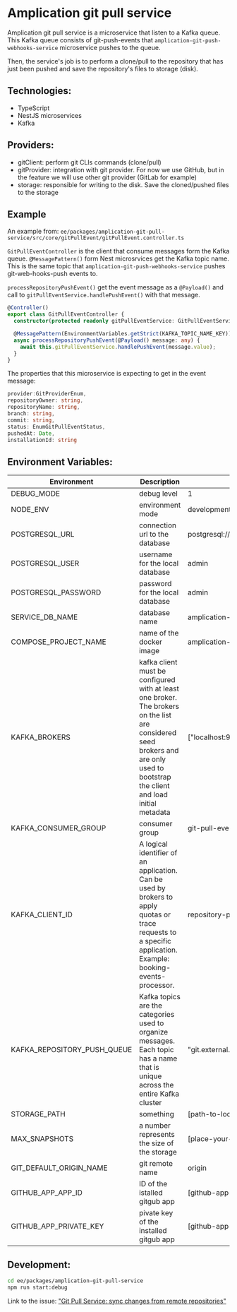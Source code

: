 # Amplication git pull service

Amplication git pull service is a microservice that listen to a Kafka queue.
This Kafka queue consists of git-push-events that `amplication-git-push-webhooks-service` microservice pushes to the queue.

Then, the service's job is to perform a clone/pull to the repository that has just been pushed and save the repository's files to storage (disk).

## Technologies:

- TypeScript
- NestJS microservices
- Kafka

## Providers:

- gitClient: perform git CLIs commands (clone/pull)
- gitProvider: integration with git provider. For now we use GitHub, but in the feature we will use other git provider (GitLab for example)
- storage: responsible for writing to the disk. Save the cloned/pushed files to the storage

## Example

An example from:
`ee/packages/amplication-git-pull-service/src/core/gitPullEvent/gitPullEvent.controller.ts`

`GitPullEventController` is the client that consume messages form the Kafka queue.
`@MessagePattern()` form Nest microsrvices get the Kafka topic name. This is the same topic that `amplication-git-push-webhooks-service` pushes git-web-hooks-push events to.

`processRepositoryPushEvent()` get the event message as a `@Payload()` and call to `gitPullEventService.handlePushEvent()` with that message.

```ts
@Controller()
export class GitPullEventController {
  constructor(protected readonly gitPullEventService: GitPullEventService) {}

  @MessagePattern(EnvironmentVariables.getStrict(KAFKA_TOPIC_NAME_KEY))
  async processRepositoryPushEvent(@Payload() message: any) {
    await this.gitPullEventService.handlePushEvent(message.value);
  }
}
```

The properties that this microservice is expecting to get in the event message:

```ts
provider:GitProviderEnum,
repositoryOwner: string,
repositoryName: string,
branch: string,
commit: string,
status: EnumGitPullEventStatus,
pushedAt: Date,
installationId: string
```

## Environment Variables:
| Environment | Description | Value       |
| ----------- | ----------- | ----------- |
| DEBUG_MODE  | debug level         | 1           |
| NODE_ENV    | environment mode    | development |
| POSTGRESQL_URL | connection url to the database | postgresql://admin:admin@localhost:5432/\${SERVICE_DB_NAME} |
| POSTGRESQL_USER | username for the local database | admin |
| POSTGRESQL_PASSWORD | password for the local database | admin |
| SERVICE_DB_NAME | database name | amplication-git-pull-service |
| COMPOSE_PROJECT_NAME | name of the docker image  | amplication-git-pull-service |
| KAFKA_BROKERS | kafka client must be configured with at least one broker. The brokers on the list are considered seed brokers and are only used to bootstrap the client and load initial metadata  | ["localhost:9092"] |
| KAFKA_CONSUMER_GROUP | consumer group | git-pull-event |
| KAFKA_CLIENT_ID | A logical identifier of an application. Can be used by brokers to apply quotas or trace requests to a specific application. Example: booking-events-processor. | repository-pull |
| KAFKA_REPOSITORY_PUSH_QUEUE | Kafka topics are the categories used to organize messages. Each topic has a name that is unique across the entire Kafka cluster | "git.external.push.event.0" |
| STORAGE_PATH | something | [path-to-local-folder] for example /Users/myusername/temp |
| MAX_SNAPSHOTS | a number represents the size of the storage | [place-your-max-snapshot-here] |
| GIT_DEFAULT_ORIGIN_NAME | git remote name | origin |
| GITHUB_APP_APP_ID| ID of the istalled gitgub app  |[github-app-app-id]|
| GITHUB_APP_PRIVATE_KEY|  pivate key of the installed gitgub app  |[github-app-private-key] |

## Development:

```bash
cd ee/packages/amplication-git-pull-service
npm run start:debug
```

Link to the issue: ["Git Pull Service: sync changes from remote repositories"]("https://github.com/amplication/amplication/issues/2437)
